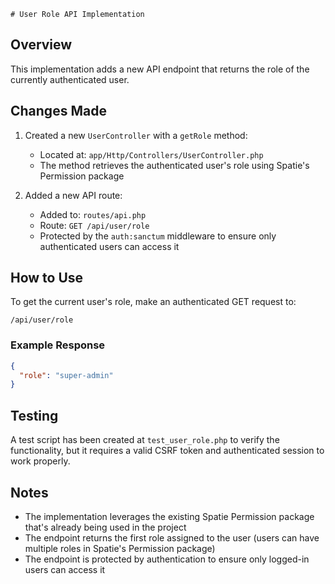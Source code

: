     # User Role API Implementation

## Overview
This implementation adds a new API endpoint that returns the role of the currently authenticated user.

## Changes Made

1. Created a new `UserController` with a `getRole` method:
   - Located at: `app/Http/Controllers/UserController.php`
   - The method retrieves the authenticated user's role using Spatie's Permission package

2. Added a new API route:
   - Added to: `routes/api.php`
   - Route: `GET /api/user/role`
   - Protected by the `auth:sanctum` middleware to ensure only authenticated users can access it

## How to Use

To get the current user's role, make an authenticated GET request to:
```
/api/user/role
```

### Example Response
```json
{
  "role": "super-admin"
}
```

## Testing
A test script has been created at `test_user_role.php` to verify the functionality, but it requires a valid CSRF token and authenticated session to work properly.

## Notes
- The implementation leverages the existing Spatie Permission package that's already being used in the project
- The endpoint returns the first role assigned to the user (users can have multiple roles in Spatie's Permission package)
- The endpoint is protected by authentication to ensure only logged-in users can access it
